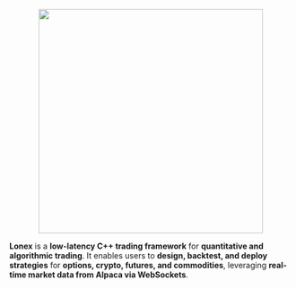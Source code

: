 <!-- Scaled-down image using HTML -->
<p align="center">
  <img src="https://github.com/user-attachments/assets/f8c20f96-325c-48c2-9095-be5aa39d7198" width="400">
</p>

**Lonex** is a **low-latency C++ trading framework** for **quantitative and algorithmic trading**. It enables users to **design, backtest, and deploy strategies** for **options, crypto, futures, and commodities**, leveraging **real-time market data from Alpaca via WebSockets**.
